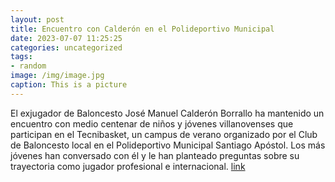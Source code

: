```yaml
---
layout: post
title: Encuentro con Calderón en el Polideportivo Municipal
date: 2023-07-07 11:25:25
categories: uncategorized
tags:
- random
image: /img/image.jpg
caption: This is a picture
---
```

El exjugador de Baloncesto José Manuel Calderón Borrallo ha mantenido un encuentro con medio centenar de niños y jóvenes villanovenses que participan en el Tecnibasket, un campus de verano organizado por el Club de Baloncesto local en el Polideportivo Municipal Santiago Apóstol. Los más jóvenes han conversado con él y le han planteado preguntas sobre su trayectoria como jugador profesional e internacional.  [link](https://www.ayto-villacanada.es/tu-ayuntamiento/encuentro-con-calderon-en-el-polideportivo-municipal/)
